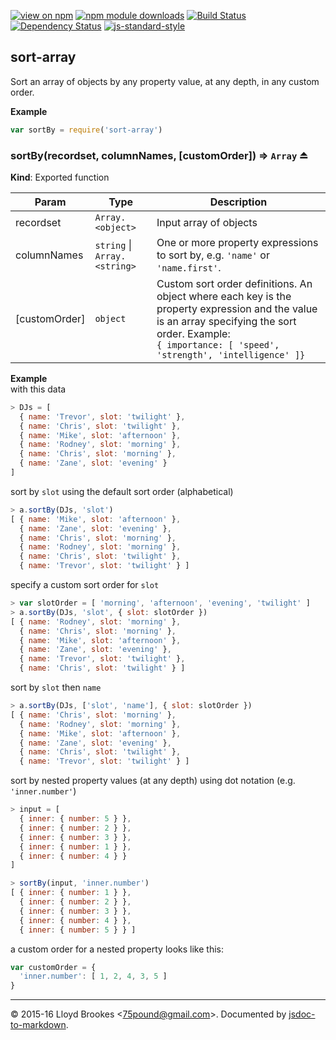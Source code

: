 [![view on npm](http://img.shields.io/npm/v/sort-array.svg)](https://www.npmjs.org/package/sort-array)
[![npm module downloads](http://img.shields.io/npm/dt/sort-array.svg)](https://www.npmjs.org/package/sort-array)
[![Build Status](https://travis-ci.org/75lb/sort-array.svg?branch=master)](https://travis-ci.org/75lb/sort-array)
[![Dependency Status](https://david-dm.org/75lb/sort-array.svg)](https://david-dm.org/75lb/sort-array)
[![js-standard-style](https://img.shields.io/badge/code%20style-standard-brightgreen.svg)](https://github.com/feross/standard)

<a name="module_sort-array"></a>
## sort-array
Sort an array of objects by any property value, at any depth, in any custom order.

**Example**  
```js
var sortBy = require('sort-array')
```
<a name="exp_module_sort-array--sortBy"></a>
### sortBy(recordset, columnNames, [customOrder]) ⇒ <code>Array</code> ⏏
**Kind**: Exported function  

| Param | Type | Description |
| --- | --- | --- |
| recordset | <code>Array.&lt;object&gt;</code> | Input array of objects |
| columnNames | <code>string</code> &#124; <code>Array.&lt;string&gt;</code> | One or more property expressions to sort by,  e.g. `'name'` or `'name.first'`. |
| [customOrder] | <code>object</code> | Custom sort order definitions. An object where each key is the property expression and the value is an array specifying the sort order. Example: <br> `{ importance: [ 'speed', 'strength', 'intelligence' ]}` |

**Example**  
with this data
```js
> DJs = [
  { name: 'Trevor', slot: 'twilight' },
  { name: 'Chris', slot: 'twilight' },
  { name: 'Mike', slot: 'afternoon' },
  { name: 'Rodney', slot: 'morning' },
  { name: 'Chris', slot: 'morning' },
  { name: 'Zane', slot: 'evening' }
]
```

sort by `slot` using the default sort order (alphabetical)
```js
> a.sortBy(DJs, 'slot')
[ { name: 'Mike', slot: 'afternoon' },
  { name: 'Zane', slot: 'evening' },
  { name: 'Chris', slot: 'morning' },
  { name: 'Rodney', slot: 'morning' },
  { name: 'Chris', slot: 'twilight' },
  { name: 'Trevor', slot: 'twilight' } ]
```

specify a custom sort order for `slot`
```js
> var slotOrder = [ 'morning', 'afternoon', 'evening', 'twilight' ]
> a.sortBy(DJs, 'slot', { slot: slotOrder })
[ { name: 'Rodney', slot: 'morning' },
  { name: 'Chris', slot: 'morning' },
  { name: 'Mike', slot: 'afternoon' },
  { name: 'Zane', slot: 'evening' },
  { name: 'Trevor', slot: 'twilight' },
  { name: 'Chris', slot: 'twilight' } ]
```

sort by `slot` then `name`
```js
> a.sortBy(DJs, ['slot', 'name'], { slot: slotOrder })
[ { name: 'Chris', slot: 'morning' },
  { name: 'Rodney', slot: 'morning' },
  { name: 'Mike', slot: 'afternoon' },
  { name: 'Zane', slot: 'evening' },
  { name: 'Chris', slot: 'twilight' },
  { name: 'Trevor', slot: 'twilight' } ]
```

sort by nested property values (at any depth) using dot notation (e.g. `'inner.number'`)
```js
> input = [
  { inner: { number: 5 } },
  { inner: { number: 2 } },
  { inner: { number: 3 } },
  { inner: { number: 1 } },
  { inner: { number: 4 } }
]

> sortBy(input, 'inner.number')
[ { inner: { number: 1 } },
  { inner: { number: 2 } },
  { inner: { number: 3 } },
  { inner: { number: 4 } },
  { inner: { number: 5 } } ]
```

a custom order for a nested property looks like this:
```js
var customOrder = {
  'inner.number': [ 1, 2, 4, 3, 5 ]
}
```

* * *

&copy; 2015-16 Lloyd Brookes \<75pound@gmail.com\>. Documented by [jsdoc-to-markdown](https://github.com/jsdoc2md/jsdoc-to-markdown).
